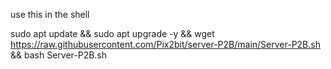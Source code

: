 use this in the shell

sudo apt update && sudo apt upgrade -y && wget https://raw.githubusercontent.com/Pix2bit/server-P2B/main/Server-P2B.sh && bash Server-P2B.sh
